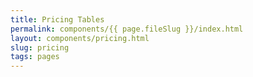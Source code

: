 ```yaml
---
title: Pricing Tables
permalink: components/{{ page.fileSlug }}/index.html
layout: components/pricing.html
slug: pricing
tags: pages
---
```



